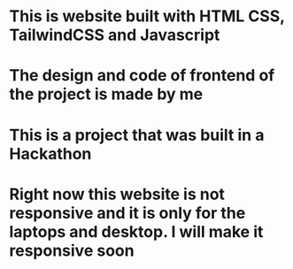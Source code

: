 # This is website built with HTML CSS, TailwindCSS and Javascript
# The design and code of frontend of the project is made by me
# This is a project that was built in a Hackathon

# Right now this website is not responsive and it is only for the laptops and desktop. I will make it responsive soon